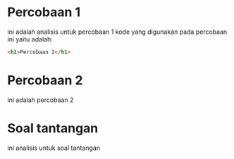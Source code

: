 # Percobaan 1

ini adalah analisis untuk percobaan 1
kode yang digunakan pada percobaan ini yaitu adalah:

```html
<h1>Percobaan 2</h1>
```

# Percobaan 2

ini adalah percobaan 2

# Soal tantangan

ini analisis untuk soal tantangan

